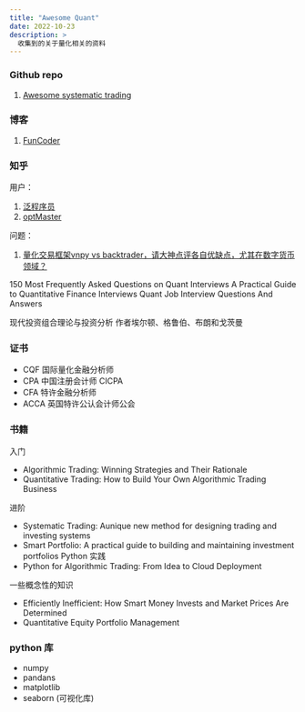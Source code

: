 ```yaml
---
title: "Awesome Quant"
date: 2022-10-23
description: >
  收集到的关于量化相关的资料
---
```


### Github repo

1. [Awesome systematic trading](https://github.com/wangzhe3224/awesome-systematic-trading)

### 博客

1. [FunCoder](https://wangzhe3224.github.io/)

### 知乎

用户：

1. [泛程序员](https://www.zhihu.com/people/wangzhetju)
2. [optMaster](https://www.zhihu.com/people/optmaster)

问题：

1. [量化交易框架vnpy vs backtrader，请大神点评各自优缺点，尤其在数字货币领域？](https://www.zhihu.com/question/418804367)


150 Most Frequently Asked Questions on Quant Interviews
A Practical Guide to Quantitative Finance Interviews
Quant Job Interview Questions And Answers

现代投资组合理论与投资分析 作者埃尔顿、格鲁伯、布朗和戈茨曼


### 证书

- CQF 国际量化金融分析师
- CPA 中国注册会计师 CICPA
- CFA 特许金融分析师
- ACCA 英国特许公认会计师公会

### 书籍

入门
- Algorithmic Trading: Winning Strategies and Their Rationale
- Quantitative Trading: How to Build Your Own Algorithmic Trading Business

进阶
- Systematic Trading: Aunique new method for designing trading and investing systems
- Smart Portfolio: A practical guide to building and maintaining investment portfolios
Python 实践
- Python for Algorithmic Trading: From Idea to Cloud Deployment

一些概念性的知识
- Efficiently Inefficient: How Smart Money Invests and Market Prices Are Determined
- Quantitative Equity Portfolio Management


### python 库

- numpy
- pandans
- matplotlib
- seaborn (可视化库)
